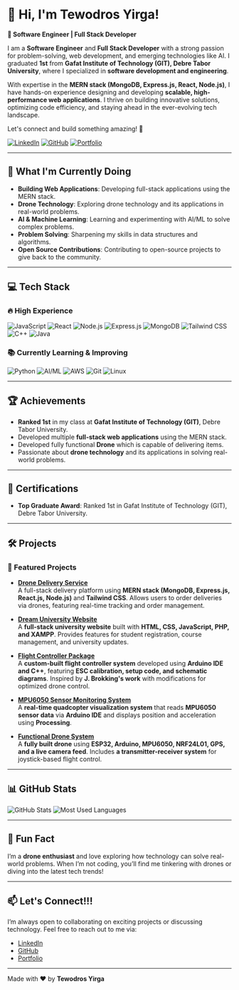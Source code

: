 # 👋 Hi, I'm Tewodros Yirga!

**🚀 Software Engineer | Full Stack Developer**

I am a **Software Engineer** and **Full Stack Developer** with a strong passion for problem-solving, web development, and emerging technologies like AI. I graduated **1st** from **Gafat Institute of Technology (GIT), Debre Tabor University**, where I specialized in **software development and engineering**.  

With expertise in the **MERN stack (MongoDB, Express.js, React, Node.js)**, I have hands-on experience designing and developing **scalable, high-performance web applications**. I thrive on building innovative solutions, optimizing code efficiency, and staying ahead in the ever-evolving tech landscape.  

Let's connect and build something amazing! 🚀  


[![LinkedIn](https://img.shields.io/badge/LinkedIn-0077B5?style=for-the-badge&logo=linkedin&logoColor=white)](https://www.linkedin.com/in/tewodros-yirga-dtu/)
[![GitHub](https://img.shields.io/badge/GitHub-100000?style=for-the-badge&logo=github&logoColor=white)](https://github.com/Tewodros-Yirga)
[![Portfolio](https://img.shields.io/badge/Portfolio-FF5722?style=for-the-badge&logo=google-chrome&logoColor=white)](https://tewodros-portfolio.vercel.app/)

---

## 🚀 What I'm Currently Doing
- **Building Web Applications**: Developing full-stack applications using the MERN stack.
- **Drone Technology**: Exploring drone technology and its applications in real-world problems.
- **AI & Machine Learning**: Learning and experimenting with AI/ML to solve complex problems.
- **Problem Solving**: Sharpening my skills in data structures and algorithms.
- **Open Source Contributions**: Contributing to open-source projects to give back to the community.

---

## 💻 Tech Stack

### 🔥 High Experience
![JavaScript](https://img.shields.io/badge/JavaScript-F7DF1E?style=for-the-badge&logo=javascript&logoColor=black)
![React](https://img.shields.io/badge/React-20232A?style=for-the-badge&logo=react&logoColor=61DAFB)
![Node.js](https://img.shields.io/badge/Node.js-43853D?style=for-the-badge&logo=node.js&logoColor=white)
![Express.js](https://img.shields.io/badge/Express.js-000000?style=for-the-badge&logo=express&logoColor=white)
![MongoDB](https://img.shields.io/badge/MongoDB-4EA94B?style=for-the-badge&logo=mongodb&logoColor=white)
![Tailwind CSS](https://img.shields.io/badge/Tailwind_CSS-38B2AC?style=for-the-badge&logo=tailwind-css&logoColor=white)
![C++](https://img.shields.io/badge/C++-00599C?style=for-the-badge&logo=c%2B%2B&logoColor=white)
![Java](https://img.shields.io/badge/Java-ED8B00?style=for-the-badge&logo=openjdk&logoColor=white)

### 📚 Currently Learning & Improving
![Python](https://img.shields.io/badge/Python-3776AB?style=for-the-badge&logo=python&logoColor=white)
![AI/ML](https://img.shields.io/badge/AI/ML-FF6F00?style=for-the-badge&logo=tensorflow&logoColor=white)
![AWS](https://img.shields.io/badge/AWS-232F3E?style=for-the-badge&logo=amazon-aws&logoColor=white)
![Git](https://img.shields.io/badge/Git-F05032?style=for-the-badge&logo=git&logoColor=white)
![Linux](https://img.shields.io/badge/Linux-FCC624?style=for-the-badge&logo=linux&logoColor=black)

---

## 🏆 Achievements
- **Ranked 1st** in my class at **Gafat Institute of Technology (GIT)**, Debre Tabor University.
- Developed multiple **full-stack web applications** using the MERN stack.
- Developed fully functional **Drone** which is capable of delivering items.
- Passionate about **drone technology** and its applications in solving real-world problems.

---

## 📜 Certifications
- **Top Graduate Award**: Ranked 1st in Gafat Institute of Technology (GIT), Debre Tabor University.

---

## 🛠️ Projects

### 🔧 Featured Projects

- **[Drone Delivery Service](<link-to-project>)**  
  A full-stack delivery platform using **MERN stack (MongoDB, Express.js, React.js, Node.js)** and **Tailwind CSS**. Allows users to order deliveries via drones, featuring real-time tracking and order management.

- **[Dream University Website](<link-to-project>)**  
  A **full-stack university website** built with **HTML, CSS, JavaScript, PHP, and XAMPP**. Provides features for student registration, course management, and university updates.

- **[Flight Controller Package](<link-to-project>)**  
  A **custom-built flight controller system** developed using **Arduino IDE and C++**, featuring **ESC calibration, setup code, and schematic diagrams**. Inspired by **J. Brokking's work** with modifications for optimized drone control.

- **[MPU6050 Sensor Monitoring System](<link-to-project>)**  
  A **real-time quadcopter visualization system** that reads **MPU6050 sensor data** via **Arduino IDE** and displays position and acceleration using **Processing**.

- **[Functional Drone System](<link-to-project>)**  
  A **fully built drone** using **ESP32, Arduino, MPU6050, NRF24L01, GPS, and a live camera feed**. Includes **a transmitter-receiver system** for joystick-based flight control.

---


## 📊 GitHub Stats
![GitHub Stats](https://github-readme-stats.vercel.app/api?username=Tewodros-Yirga&show_icons=true&theme=radical)
![Most Used Languages](https://github-readme-stats.vercel.app/api/top-langs/?username=Tewodros-Yirga&layout=compact&theme=radical)

---

## 🌟 Fun Fact
I’m a **drone enthusiast** and love exploring how technology can solve real-world problems. When I’m not coding, you’ll find me tinkering with drones or diving into the latest tech trends!

---

## 📫 Let's Connect!!!
I’m always open to collaborating on exciting projects or discussing technology. Feel free to reach out to me via: 
- [LinkedIn](https://www.linkedin.com/in/tewodros-yirga-dtu/)
- [GitHub](https://github.com/Tewodros-Yirga)
- [Portfolio](https://Tewodros-Yirga.github.io/tewodros-yirga-portfolio/)

---

Made with ❤️ by **Tewodros Yirga**

